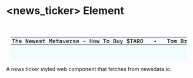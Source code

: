 # <news_ticker> Element

<p align="center">
  <img src ="docs/ticker.gif"/>
</p>

A news ticker styled web component that fetches from newsdata.io.
